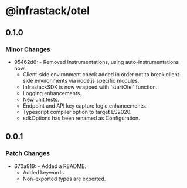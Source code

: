 # @infrastack/otel

## 0.1.0

### Minor Changes

- 95462d6: - Removed Instrumentations, using auto-instrumentations now.
  - Client-side environment check added in order not to break client-side environments via node.js specific modules.
  - InfrastackSDK is now wrapped with 'startOtel' function.
  - Logging enhancements.
  - New unit tests.
  - Endpoint and API key capture logic enhancements.
  - Typescript compiler option to target ES2020.
  - sdkOptions has been renamed as Configuration.

## 0.0.1

### Patch Changes

- 670a819: - Added a README.
  - Added keywords.
  - Non-exported types are exported.
